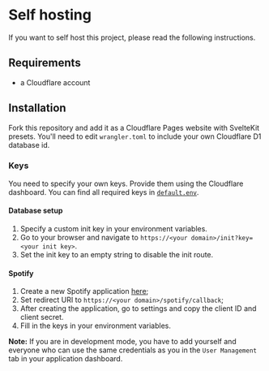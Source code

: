 # Self hosting

If you want to self host this project, please read the following instructions.

## Requirements

- a Cloudflare account

## Installation

Fork this repository and add it as a Cloudflare Pages website with SvelteKit presets. You'll need to edit `wrangler.toml` to include your own Cloudflare D1 database id.

### Keys

You need to specify your own keys. Provide them using the Cloudflare dashboard. You can find all required keys in [`default.env`](../default.env).

#### Database setup

1. Specify a custom init key in your environment variables.
2. Go to your browser and navigate to `https://<your domain>/init?key=<your init key>`.
3. Set the init key to an empty string to disable the init route.

#### Spotify

1. Create a new Spotify application [here](https://developer.spotify.com/dashboard/create);
2. Set redirect URI to `https://<your domain>/spotify/callback`;
3. After creating the application, go to settings and copy the client ID and client secret.
4. Fill in the keys in your environment variables.

**Note:**
If you are in development mode, you have to add yourself and everyone who can use the same credentials as you in the `User Management` tab in your application dashboard.
